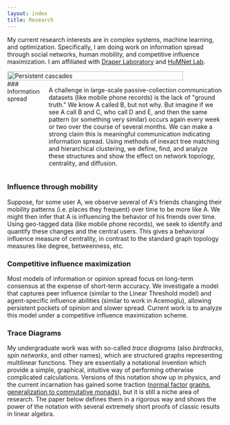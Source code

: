 ```yaml
---
layout: index
title: Research
---
```


My current research interests are in complex systems, machine learning, and optimization.  Specifically, I am doing work on information spread through social networks, human mobility, and competitive influence maximization.  I am affiliated with [Draper Laboratory](http://www.draper.com) and [HuMNet Lab](http://humnetlab.mit.edu).

<div class="three columns">
  <img src="{{ site.baseurl }}/images/persistent.png" width="90%" alt="Persistent cascades" />
</div>
<div class="nine columns">
### Information spread

A challenge in large-scale passive-collection communication datasets (like mobile phone records) is the lack of "ground truth."  We know A called B, but not why.  But imagine if we see A call B and C, who call D and E, and then the same pattern (or something very similar) occurs again every week or two over the course of several months.  We can make a strong claim this is meaningful communication indicating information spread.  Using methods of inexact tree matching and hierarchical clustering, we define, find, and analyze these structures and show the effect on network topology, centrality, and diffusion.
</div>

### Influence through mobility

Suppose, for some user A, we observe several of A's friends changing their mobility patterns (i.e. places they frequent) over time to be more like A.  We might then infer that A is influencing the behavior of his friends over time.  Using geo-tagged data (like mobile phone records), we seek to identify and quantify these changes and the central users. This gives a behavioral influence measure of centrality, in contrast to the standard graph topology measures like degree, betweenness, etc.


### Competitive influence maximization

Most models of information or opinion spread focus on long-term consensus at the expense of short-term accuracy.  We investigate a model that captures peer influence (similar to the Linear Threshold model) and agent-specific influence abilities (similar to work in Acemoglu), allowing persistent pockets of opinion and slower spread.  Current work is to analyze this model under a competitive influence maximization scheme.


### Trace Diagrams

My undergraduate work was with so-called <i>trace diagrams</i> (also <i>birdtracks</i>, <i>spin networks</i>, and other names), which are structured graphs representing multilinear functions.  They are essentially a notational invention which provide a simple, graphical, intuitive way of performing otherwise complicated calculations.  Versions of this notation show up in physics, and the current incarnation has gained some traction (<a href="http://arxiv.org/pdf/1102.0316.pdf">normal factor</a> <a href="http://arxiv.org/pdf/1004.3833.pdf">graphs</a>, <a href="http://dl.acm.org/citation.cfm?id=1596553">generalization to commutative monads</a>), but it is still a niche area of research.  The paper below defines them in a rigorous way and shows the power of the notation with several extremely short proofs of classic results in linear algebra. 
